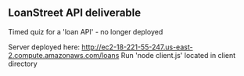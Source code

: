 ## LoanStreet API deliverable
Timed quiz for a 'loan API' - no longer deployed


Server deployed here: http://ec2-18-221-55-247.us-east-2.compute.amazonaws.com/loans
Run 'node client.js' located in client directory 

